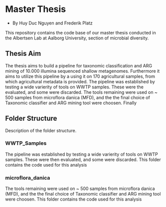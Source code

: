 # Master Thesis 
- By Huy Duc Nguyen and Frederik Platz 

This repository contains the code base of our master thesis conducted in the Albertsen Lab at Aalborg University, section of microbial diversity. 

## Thesis Aim 
The thesis aims to build a pipeline for taxonomic classification and ARG mining of 10.000 illumina sequenced shallow metagenomes. Furthermore it aims to utilize this pipeline by a using it on 170 agricultural samples, from which agricultural metadata is provided. 
The pipeline was established by testing a wide varierity of tools on WWTP samples. These were the evaluated, and some were discarded. 
The tools remaining were used on ~ 500 samples from microflora danica (MFD), and the the final choice of Taxonomic classifier and ARG mining tool were choosen. 
Finally 

## Folder Structure
Description of the folder structure. 
### WWTP_Samples  
The pipeline was established by testing a wide varierity of tools on WWTP samples. These were then evaluated, and some were discarded. 
This folder contains the code used for this analysis 

### microflora_danica
The tools remaining were used on ~ 500 samples from microflora danica (MFD), and the the final choice of Taxonomic classifier and ARG mining tool were choosen. 
This folder contains the code used for this analysis 
